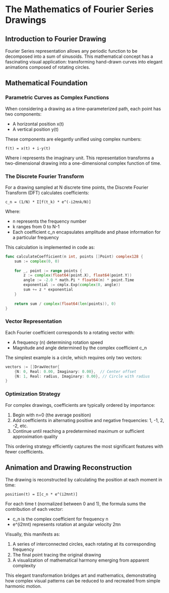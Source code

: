 # The Mathematics of Fourier Series Drawings

## Introduction to Fourier Drawing

Fourier Series representation allows any periodic function to be decomposed into a sum of sinusoids. This mathematical concept has a fascinating visual application: transforming hand-drawn curves into elegant animations composed of rotating circles.

## Mathematical Foundation

### Parametric Curves as Complex Functions

When considering a drawing as a time-parameterized path, each point has two components:
- A horizontal position x(t)
- A vertical position y(t)

These components are elegantly unified using complex numbers:
```
f(t) = x(t) + i·y(t)
```

Where i represents the imaginary unit. This representation transforms a two-dimensional drawing into a one-dimensional complex function of time.

### The Discrete Fourier Transform

For a drawing sampled at N discrete time points, the Discrete Fourier Transform (DFT) calculates coefficients:

```
c_n = (1/N) * Σ[f(t_k) * e^(-i2πnk/N)]
```

Where:
- n represents the frequency number
- k ranges from 0 to N-1
- Each coefficient c_n encapsulates amplitude and phase information for a particular frequency

This calculation is implemented in code as:

```go
func calculateCoefficient(n int, points []Point) complex128 {
    sum := complex(0, 0)
    
    for _, point := range points {
        z := complex(float64(point.X), float64(point.Y))
        angle := -2.0 * math.Pi * float64(n) * point.Time
        exponential := cmplx.Exp(complex(0, angle))
        sum += z * exponential
    }
    
    return sum / complex(float64(len(points)), 0)
}
```

### Vector Representation

Each Fourier coefficient corresponds to a rotating vector with:
- A frequency (n) determining rotation speed
- Magnitude and angle determined by the complex coefficient c_n

The simplest example is a circle, which requires only two vectors:
```go
vectors := []DrawVector{
    {N: 0, Real: 0.00, Imaginary: 0.00},  // Center offset
    {N: 1, Real: radius, Imaginary: 0.00}, // Circle with radius
}
```

### Optimization Strategy

For complex drawings, coefficients are typically ordered by importance:
1. Begin with n=0 (the average position)
2. Add coefficients in alternating positive and negative frequencies: 1, -1, 2, -2, etc.
3. Continue until reaching a predetermined maximum or sufficient approximation quality

This ordering strategy efficiently captures the most significant features with fewer coefficients.

## Animation and Drawing Reconstruction

The drawing is reconstructed by calculating the position at each moment in time:

```
position(t) = Σ[c_n * e^(i2πnt)]
```

For each time t (normalized between 0 and 1), the formula sums the contribution of each vector:
- c_n is the complex coefficient for frequency n
- e^(i2πnt) represents rotation at angular velocity 2πn

Visually, this manifests as:
1. A series of interconnected circles, each rotating at its corresponding frequency
2. The final point tracing the original drawing
3. A visualization of mathematical harmony emerging from apparent complexity

This elegant transformation bridges art and mathematics, demonstrating how complex visual patterns can be reduced to and recreated from simple harmonic motion.